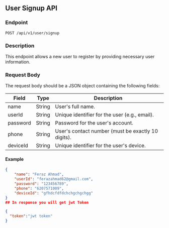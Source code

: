 ## User Signup API

### Endpoint
`POST /api/v1/user/signup`

### Description
This endpoint allows a new user to register by providing necessary user information.

### Request Body
The request body should be a JSON object containing the following fields:

| Field     | Type   | Description                                |
|-----------|--------|--------------------------------------------|
| name      | String | User's full name.                          |
| userId    | String | Unique identifier for the user (e.g., email). |
| password  | String | Password for the user's account.           |
| phone     | String | User's contact number (must be exactly 10 digits). |
| deviceId  | String | Unique identifier for the user's device.   |

#### Example
```json
{
    "name": "Feraz Ahmad",
    "userId": "ferazahmad62@gmail.com",
    "password": "123456789",
    "phone": "6207571009",
    "deviceId": "gfhdcfdfdchchgchgchgg"
}
## In response you will get jwt Token

{
  "token":"jwt token"
}
